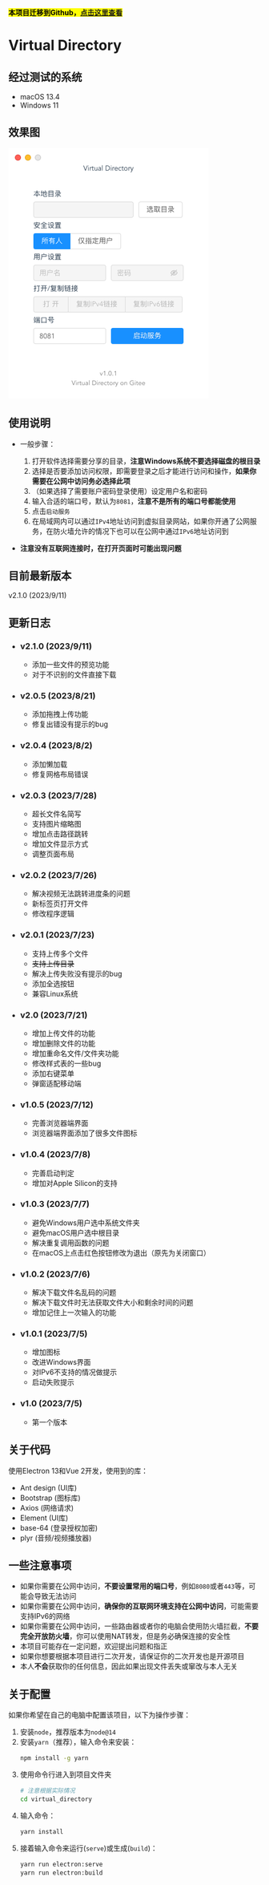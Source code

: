 <mark>**本项目迁移到Github，[点击这里查看](https://github.com/Zhoucheng133/virtual-directory)**</mark>

# Virtual Directory

## 经过测试的系统
-  macOS 13.4
-  Windows 11

## 效果图

![在macOS上的效果图](_demo/shotcut_macOS.png)

## 使用说明

- 一般步骤：
  1. 打开软件选择需要分享的目录，**注意Windows系统不要选择磁盘的根目录**
  2. 选择是否要添加访问权限，即需要登录之后才能进行访问和操作，**如果你需要在公网中访问务必选择此项**
  3. （如果选择了需要账户密码登录使用）设定用户名和密码
  4. 输入合适的端口号，默认为`8081`，**注意不是所有的端口号都能使用**
  5. 点击`启动服务`
  6. 在局域网内可以通过`IPv4`地址访问到虚拟目录网站，如果你开通了公网服务，在防火墙允许的情况下也可以在公网中通过`IPv6`地址访问到

- **注意没有互联网连接时，在打开页面时可能出现问题**

## 目前最新版本
v2.1.0 (2023/9/11)

## 更新日志
- ### v2.1.0 (2023/9/11)
  - 添加一些文件的预览功能
  - 对于不识别的文件直接下载

- ### v2.0.5 (2023/8/21)
  - 添加拖拽上传功能
  - 修复出错没有提示的bug

- ### v2.0.4 (2023/8/2)
  - 添加懒加载
  - 修复网格布局错误

- ### v2.0.3 (2023/7/28)
  - 超长文件名简写
  - 支持图片缩略图
  - 增加点击路径跳转
  - 增加文件显示方式
  - 调整页面布局

- ### v2.0.2 (2023/7/26)
  - 解决视频无法跳转进度条的问题
  - 新标签页打开文件
  - 修改程序逻辑

- ### v2.0.1 (2023/7/23)
  - 支持上传多个文件
  - ~~支持上传目录~~
  - 解决上传失败没有提示的bug
  - 添加全选按钮
  - 兼容Linux系统

- ### v2.0 (2023/7/21)
  - 增加上传文件的功能
  - 增加删除文件的功能
  - 增加重命名文件/文件夹功能
  - 修改样式表的一些bug
  - 添加右键菜单
  - 弹窗适配移动端

- ### v1.0.5 (2023/7/12)
  - 完善浏览器端界面
  - 浏览器端界面添加了很多文件图标

- ### v1.0.4 (2023/7/8)
  - 完善启动判定
  - 增加对Apple Silicon的支持

- ### v1.0.3 (2023/7/7)
  - 避免Windows用户选中系统文件夹
  - 避免macOS用户选中根目录
  - 解决重复调用函数的问题
  - 在macOS上点击红色按钮修改为退出（原先为关闭窗口）

- ### v1.0.2 (2023/7/6)
  - 解决下载文件名乱码的问题
  - 解决下载文件时无法获取文件大小和剩余时间的问题
  - 增加记住上一次输入的功能

- ### v1.0.1 (2023/7/5)
  - 增加图标
  - 改进Windows界面
  - 对IPv6不支持的情况做提示
  - 启动失败提示

- ### v1.0 (2023/7/5)
  - 第一个版本

## 关于代码
使用Electron 13和Vue 2开发，使用到的库：

- Ant design (UI库)
- Bootstrap (图标库)
- Axios (网络请求)
- Element (UI库)
- base-64 (登录授权加密)
- plyr (音频/视频播放器)

## 一些注意事项
- 如果你需要在公网中访问，**不要设置常用的端口号**，例如`8080`或者`443`等，可能会导致无法访问
- 如果你需要在公网中访问，**确保你的互联网环境支持在公网中访问**，可能需要支持IPv6的网络
- 如果你需要在公网中访问，一些路由器或者你的电脑会使用防火墙拦截，**不要完全开放防火墙**，你可以使用NAT转发，但是务必确保连接的安全性
- 本项目可能存在一定问题，欢迎提出问题和指正
- 如果你想要根据本项目进行二次开发，请保证你的二次开发也是开源项目
- 本人**不会**获取你的任何信息，因此如果出现文件丢失或窜改与本人无关

## 关于配置
如果你希望在自己的电脑中配置该项目，以下为操作步骤：

1. 安装`node`，推荐版本为`node@14`
2. 安装`yarn`（推荐），输入命令来安装：
   ```bash
   npm install -g yarn
   ```
3. 使用命令行进入到项目文件夹
   ```bash
   # 注意根据实际情况
   cd virtual_directory
   ```
4. 输入命令：
   ```bash
   yarn install
   ```
5. 接着输入命令来运行(`serve`)或生成(`build`)：
   ```bash
   yarn run electron:serve
   yarn run electron:build
   ```